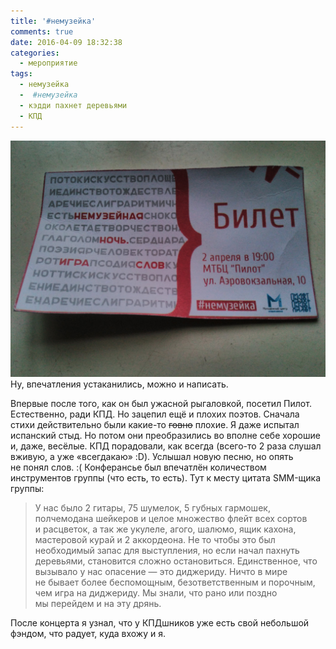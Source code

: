 ```yaml
---
title: '#немузейка'
comments: true
date: 2016-04-09 18:32:38
categories:
  - мероприятие
tags:
  - немузейка
  -  #немузейка
  - кэдди пахнет деревьями
  - КПД
---
```


![Билет на немузейку](../../assets/images/uncategorized/nemuzejka-02042016.jpg)
Ну, впечатления устаканились, можно и&nbsp;написать.

Впервые после того, как он&nbsp;был ужасной рыгаловкой, посетил Пилот. Естественно, ради КПД. Но&nbsp;зацепил ещё и&nbsp;плохих поэтов. Сначала стихи действительно были <nobr>какие-то</nobr> <del>говно</del> плохие. Я&nbsp;даже испытал испанский стыд. Но&nbsp;потом они преобразились во&nbsp;вполне себе хорошие и, даже, весёлые.
КПД порадовали, как всегда (<nobr>всего-то</nobr> 2 раза слушал вживую, а&nbsp;уже &laquo;всегдакаю&raquo; :D). Услышал новую песню, но&nbsp;опять не&nbsp;понял слов. :( Конферансье был впечатлён количеством инструментов группы (что есть, то&nbsp;есть). Тут к&nbsp;месту цитата <nobr>SMM-щика</nobr> группы:

> У&nbsp;нас было 2 гитары, 75 шумелок, 5 губных гармошек, полчемодана шейкеров и&nbsp;целое множество флейт всех сортов и&nbsp;расцветок, а&nbsp;так&nbsp;же укулеле, агого, шалюмо, ящик кахона, мастеровой курай и&nbsp;2 аккордеона. Не&nbsp;то&nbsp;чтобы это был необходимый запас для выступления, но&nbsp;если начал пахнуть деревьями, становится сложно остановиться. Единственное, что вызывало у&nbsp;нас опасение&nbsp;&mdash; это диджериду. Ничто в&nbsp;мире не&nbsp;бывает более беспомощным, безответственным и&nbsp;порочным, чем игра на&nbsp;диджериду. Мы&nbsp;знали, что рано или поздно мы&nbsp;перейдем и&nbsp;на&nbsp;эту дрянь.

После концерта я&nbsp;узнал, что у&nbsp;КПДшников уже есть свой небольшой фэндом, что радует, куда вхожу и&nbsp;я.
